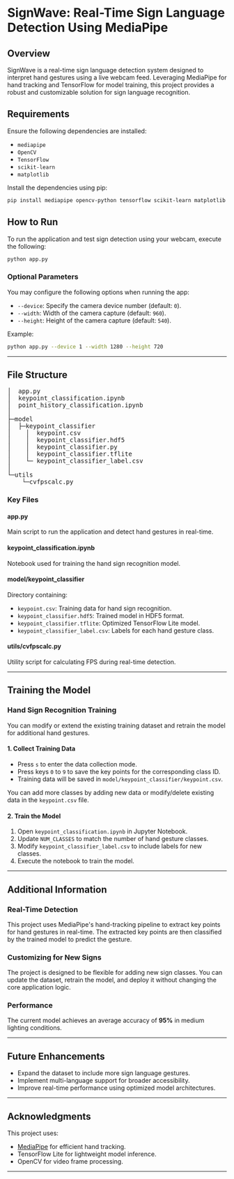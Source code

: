 
# **SignWave: Real-Time Sign Language Detection Using MediaPipe**

## **Overview**  
SignWave is a real-time sign language detection system designed to interpret hand gestures using a live webcam feed. Leveraging MediaPipe for hand tracking and TensorFlow for model training, this project provides a robust and customizable solution for sign language recognition.  

## **Requirements**  
Ensure the following dependencies are installed:  
* `mediapipe`  
* `OpenCV`  
* `TensorFlow`  
* `scikit-learn`  
* `matplotlib`  

Install the dependencies using pip:  
```bash
pip install mediapipe opencv-python tensorflow scikit-learn matplotlib
```

## **How to Run**  
To run the application and test sign detection using your webcam, execute the following:  
```bash
python app.py
```  

### **Optional Parameters**  
You may configure the following options when running the app:  
* `--device`: Specify the camera device number (default: `0`).  
* `--width`: Width of the camera capture (default: `960`).  
* `--height`: Height of the camera capture (default: `540`).  

Example:  
```bash
python app.py --device 1 --width 1280 --height 720
```  

---

## **File Structure**  
<pre>
│  app.py
│  keypoint_classification.ipynb
│  point_history_classification.ipynb
│  
├─model
│  ├─keypoint_classifier
│    │  keypoint.csv
│    │  keypoint_classifier.hdf5
│    │  keypoint_classifier.py
│    │  keypoint_classifier.tflite
│    └─ keypoint_classifier_label.csv        
│          
└─utils
    └─cvfpscalc.py
</pre>  

### **Key Files**  
#### **app.py**  
Main script to run the application and detect hand gestures in real-time.  

#### **keypoint_classification.ipynb**  
Notebook used for training the hand sign recognition model.  

#### **model/keypoint_classifier**  
Directory containing:  
* `keypoint.csv`: Training data for hand sign recognition.  
* `keypoint_classifier.hdf5`: Trained model in HDF5 format.  
* `keypoint_classifier.tflite`: Optimized TensorFlow Lite model.  
* `keypoint_classifier_label.csv`: Labels for each hand gesture class.  

#### **utils/cvfpscalc.py**  
Utility script for calculating FPS during real-time detection.  

---

## **Training the Model**  

### **Hand Sign Recognition Training**  
You can modify or extend the existing training dataset and retrain the model for additional hand gestures.  

#### 1. **Collect Training Data**  
* Press `s` to enter the data collection mode.  
* Press keys `0` to `9` to save the key points for the corresponding class ID.  
* Training data will be saved in `model/keypoint_classifier/keypoint.csv`.  


You can add more classes by adding new data or modify/delete existing data in the `keypoint.csv` file.  

#### 2. **Train the Model**  
1. Open `keypoint_classification.ipynb` in Jupyter Notebook.  
2. Update `NUM_CLASSES` to match the number of hand gesture classes.  
3. Modify `keypoint_classifier_label.csv` to include labels for new classes.  
4. Execute the notebook to train the model.  

---

## **Additional Information**  

### **Real-Time Detection**
This project uses MediaPipe's hand-tracking pipeline to extract key points for hand gestures in real-time. The extracted key points are then classified by the trained model to predict the gesture.  

### **Customizing for New Signs**  
The project is designed to be flexible for adding new sign classes. You can update the dataset, retrain the model, and deploy it without changing the core application logic.  

### **Performance**  
The current model achieves an average accuracy of **95%** in medium lighting conditions.  

---

## **Future Enhancements**  
* Expand the dataset to include more sign language gestures.  
* Implement multi-language support for broader accessibility.  
* Improve real-time performance using optimized model architectures.  

---

## **Acknowledgments**  
This project uses:  
* [MediaPipe](https://google.github.io/mediapipe/) for efficient hand tracking.  
* TensorFlow Lite for lightweight model inference.  
* OpenCV for video frame processing.  

---
